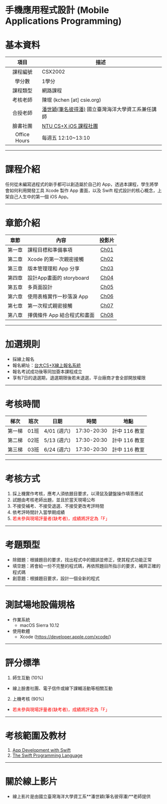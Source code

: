 # 手機應用程式設計 (Mobile Applications Programming)


# 基本資料
 項目 | 描述 
:-------:| --- 
 課程編號 | CSX2002 
  學分數  | 1學分 
 課程類型 | 網路課程 
 考核老師 | 陳琨 (kchen [at] csie.org)|
 合授老師 |  [潘世穎(筆名彼得潘)](https://www.facebook.com/deeplove.pan) 國立臺灣海洋大學資工系兼任講師
 臉書社團 | [NTU CS+X iOS 課程社團](https://www.facebook.com/groups/ntucsx.ios/)
 Office Hours | 每週五 12:10~13:10


---

# 課程介紹

任何從未編寫過程式的新手都可以創造屬於自己的 App，透過本課程，學生將學會如何利用開發工具 Xcode 製作 App 畫面，以及 Swift 程式設計的核心概念，上架自己人生中的第一個 iOS App。

---

# 章節介紹

章節 | 內容 | 投影片
:---:| --- | :---:
第一章 | 課程目標和準備事項 | [Ch01][Ch01]
第二章 | Xcode 的第一次親密接觸 | [Ch02][Ch02]
第三章 | 版本管理理和 App 分享  | [Ch03][Ch03]
第四章 | 設計App畫面的 storyboard | [Ch04][Ch04]
第五章 | 多頁面設計 | [Ch05][Ch05]
第六章 | 使用表格實作一秒落淚 App | [Ch06][Ch06]
第七章 | 第一次程式親密接觸 | [Ch07][Ch07]
第八章 | 擇偶條件 App 結合程式和畫面 | [Ch08][Ch08]

[Ch01]: https://goo.gl/UstBaZ
[Ch02]: https://goo.gl/LCAlnf
[Ch03]: https://goo.gl/qRHULI
[Ch04]: https://goo.gl/X0fHCM
[Ch05]: https://goo.gl/O3cg9q
[Ch06]: https://goo.gl/fCTMEd
[Ch07]: https://goo.gl/VDka5Y
[Ch08]: https://goo.gl/DyV9Pn

---

# 加選規則

* 採線上報名
* 報名網址：[台大CS+X線上報名系統](https://csx.aca.ntu.edu.tw/course)
* 報名考試成功後等同加簽本課程成立 
* 享有7日的退選期，退選期限後若未退選，平台廠商才會全部開放權限



---

# 考核時間

梯次 | 班次 | 日期 | 時間 | 地點
:--:|:----:|:----:|:----:|:---:
第一梯 | 01班 | 4/01 (週六) | 17:30-20:30 |計中 116 教室
第二梯 | 02班 | 5/13 (週六) | 17:30-20:30 |計中 116 教室
第三梯 | 03班 | 6/24 (週六) | 17:30-20:30 |計中 116 教室

---

# 考核方式

1. 採上機實作考核，應考人須依題目要求，以滑鼠及鍵盤操作填答應試
2. 試題由考核老師出題，並且於當天現場公布
3. 不接受補考、不接受退選、不接受更改考評時間
4. 依考評時間計入當學期成績
5. <font color="red">若未參與現場評量者(缺考者)，成績將評定為「F」</font>

---

# 考題類型

* 除錯題：根據題目的要求，找出程式中的錯誤並修正，使其程式功能正常
* 填空題：將會給一份不完整的程式碼，再依照題目所指示的要求，補齊正確的程式碼
* 創意題：根據題目要求，設計一個全新的程式

---

# 測試場地設備規格

* 作業系統
  * macOS Sierra 10.12 
* 使用軟體
  * Xcode (https://developer.apple.com/xcode/)

---

# 評分標準

1. 師生互動 (10%)
  * 線上臉書社團、電子信件或線下課輔活動等相關互動
2. 上機考核 (90%)
  * <font color="red">若未參與現場評量者(缺考者)，成績將評定為「F」</font>

---

# 考核範圍及教材

1. [App Development with Swift](https://itunes.apple.com/tw/book/app-development-with-swift/id1118575552)
2. [The Swift Programming Language](https://developer.apple.com/library/content/documentation/Swift/Conceptual/Swift_Programming_Language/index.html#//apple_ref/doc/uid/TP40014097-CH3-ID0)

---
 
# 關於線上影片

* 線上影片是由國立臺灣海洋大學資工系**潘世穎(筆名彼得潘)**老師提供